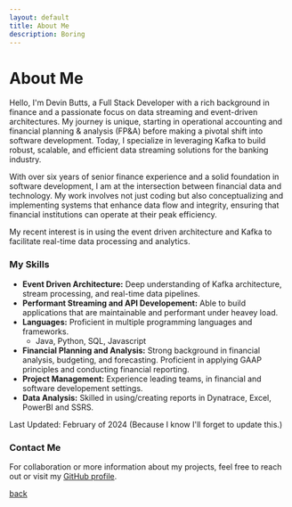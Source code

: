 ```yaml
---
layout: default
title: About Me
description: Boring
---
```


# About Me

Hello, I'm Devin Butts, a Full Stack Developer with a rich background in finance and a passionate focus on data streaming and event-driven architectures. My journey is unique, starting in operational accounting and financial planning & analysis (FP&A) before making a pivotal shift into software development. Today, I specialize in leveraging Kafka to build robust, scalable, and efficient data streaming solutions for the banking industry.

With over six years of senior finance experience and a solid foundation in software development, I am at the intersection between financial data and technology. My work involves not just coding but also conceptualizing and implementing systems that enhance data flow and integrity, ensuring that financial institutions can operate at their peak efficiency.

My recent interest is in using the event driven architecture and Kafka to facilitate real-time data processing and analytics.

### My Skills

- **Event Driven Architecture:** Deep understanding of Kafka architecture, stream processing, and real-time data pipelines.
- **Performant Streaming and API Developement:** Able to build applications that are maintainable and performant under heavey load. 
- **Languages:** Proficient in multiple programming languages and frameworks. 
  - Java, Python, SQL, Javascript
- **Financial Planning and Analysis:** Strong background in financial analysis, budgeting, and forecasting. Proficient in applying GAAP principles and conducting financial reporting.
- **Project Management:** Experience leading teams, in financial and software developement settings.
- **Data Analysis:** Skilled in using/creating reports in Dynatrace, Excel, PowerBI and SSRS. 

Last Updated: February of 2024 (Because I know I'll forget to update this.)

### Contact Me

For collaboration or more information about my projects, feel free to reach out or visit my [GitHub profile](https://github.com/DevinMB).

[back](./)
